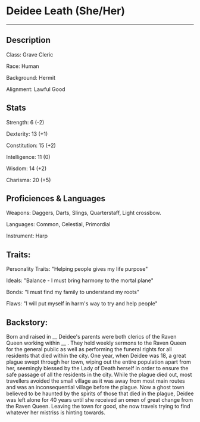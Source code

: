 # Deidee Leath (She/Her)

* * *
## Description
Class: Grave Cleric

Race: Human

Background: Hermit

Alignment: Lawful Good

## Stats
Strength: 6 (-2)

Dexterity: 13 (+1)

Constitution: 15 (+2)

Intelligence: 11 (0)

Wisdom: 14 (+2)

Charisma: 20 (+5)

## Proficiences & Languages
Weapons: Daggers, Darts, Slings, Quarterstaff, Light crossbow.

Languages: Common, Celestial, Primordial

Instrument: Harp

## Traits:
Personality Traits: "Helping people gives my life purpose"

Ideals: "Balance - I must bring harmony to the mortal plane"

Bonds: "I must find my family to understand my roots"

Flaws: "I will put myself in harm's way to try and help people"

## Backstory:
Born and raised in __ Deidee's parents were both clerics of the Raven Queen working within __ . They held weekly sermons to the Raven Queen for the general public as well as performing the funeral rights for all residents that died within the city. One year, when Deidee was 18, a great plague swept through her town, wiping out the entire population apart from her, seemingly blessed by the Lady of Death herself in order to ensure the safe passage of all the residents in the city. While the plague died out, most travellers avoided the small village as it was away from most main routes and was an inconsequential village before the plague. Now a ghost town believed to be haunted by the spirits of those that died in the plague, Deidee was left alone for 40 years until she received an omen of great change from the Raven Queen. Leaving the town for good, she now travels trying to find whatever her mistriss is hinting towards.
